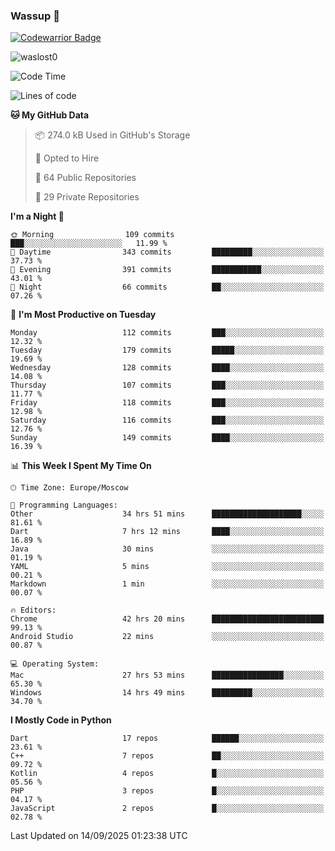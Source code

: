 ### Wassup 👋

[![Codewarrior Badge](https://www.codewars.com/users/waslost/badges/small)](https://www.codewars.com/users/waslost)

<p align="left"> <img src="https://komarev.com/ghpvc/?username=waslost0" alt="waslost0" /></p>

<!--START_SECTION:waka-->
![Code Time](http://img.shields.io/badge/Code%20Time-6%2C203%20hrs%2057%20mins-blue)

![Lines of code](https://img.shields.io/badge/From%20Hello%20World%20I%27ve%20Written-1.5%20million%20lines%20of%20code-blue)

**🐱 My GitHub Data** 

> 📦 274.0 kB Used in GitHub's Storage 
 > 
> 💼 Opted to Hire
 > 
> 📜 64 Public Repositories 
 > 
> 🔑 29 Private Repositories 
 > 
**I'm a Night 🦉** 

```text
🌞 Morning                109 commits         ███░░░░░░░░░░░░░░░░░░░░░░   11.99 % 
🌆 Daytime                343 commits         █████████░░░░░░░░░░░░░░░░   37.73 % 
🌃 Evening                391 commits         ███████████░░░░░░░░░░░░░░   43.01 % 
🌙 Night                  66 commits          ██░░░░░░░░░░░░░░░░░░░░░░░   07.26 % 
```
📅 **I'm Most Productive on Tuesday** 

```text
Monday                   112 commits         ███░░░░░░░░░░░░░░░░░░░░░░   12.32 % 
Tuesday                  179 commits         █████░░░░░░░░░░░░░░░░░░░░   19.69 % 
Wednesday                128 commits         ████░░░░░░░░░░░░░░░░░░░░░   14.08 % 
Thursday                 107 commits         ███░░░░░░░░░░░░░░░░░░░░░░   11.77 % 
Friday                   118 commits         ███░░░░░░░░░░░░░░░░░░░░░░   12.98 % 
Saturday                 116 commits         ███░░░░░░░░░░░░░░░░░░░░░░   12.76 % 
Sunday                   149 commits         ████░░░░░░░░░░░░░░░░░░░░░   16.39 % 
```


📊 **This Week I Spent My Time On** 

```text
🕑︎ Time Zone: Europe/Moscow

💬 Programming Languages: 
Other                    34 hrs 51 mins      ████████████████████░░░░░   81.61 % 
Dart                     7 hrs 12 mins       ████░░░░░░░░░░░░░░░░░░░░░   16.89 % 
Java                     30 mins             ░░░░░░░░░░░░░░░░░░░░░░░░░   01.19 % 
YAML                     5 mins              ░░░░░░░░░░░░░░░░░░░░░░░░░   00.21 % 
Markdown                 1 min               ░░░░░░░░░░░░░░░░░░░░░░░░░   00.07 % 

🔥 Editors: 
Chrome                   42 hrs 20 mins      █████████████████████████   99.13 % 
Android Studio           22 mins             ░░░░░░░░░░░░░░░░░░░░░░░░░   00.87 % 

💻 Operating System: 
Mac                      27 hrs 53 mins      ████████████████░░░░░░░░░   65.30 % 
Windows                  14 hrs 49 mins      █████████░░░░░░░░░░░░░░░░   34.70 % 
```

**I Mostly Code in Python** 

```text
Dart                     17 repos            ██████░░░░░░░░░░░░░░░░░░░   23.61 % 
C++                      7 repos             ██░░░░░░░░░░░░░░░░░░░░░░░   09.72 % 
Kotlin                   4 repos             █░░░░░░░░░░░░░░░░░░░░░░░░   05.56 % 
PHP                      3 repos             █░░░░░░░░░░░░░░░░░░░░░░░░   04.17 % 
JavaScript               2 repos             █░░░░░░░░░░░░░░░░░░░░░░░░   02.78 % 
```




 Last Updated on 14/09/2025 01:23:38 UTC
<!--END_SECTION:waka-->

